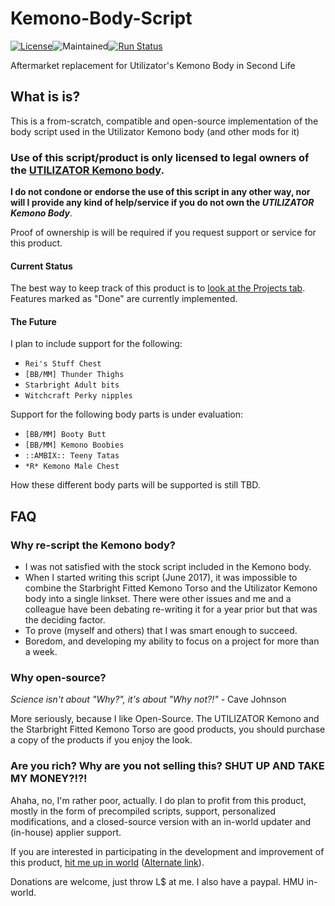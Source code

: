 # Kemono-Body-Script
[![License](https://img.shields.io/badge/license-AFPL-blue.svg)](https://tldrlegal.com/license/aladdin-free-public-license)![Maintained](https://img.shields.io/maintenance/yes/2021.svg)[![Run Status](https://api.shippable.com/projects/5bda840db0613c0700d5c8b6/badge?branch=master)](https://app.shippable.com/github/XenHat/Kemono-Body-Script/dashboard) 

Aftermarket replacement for Utilizator's Kemono Body in Second Life

## What is is?

This is a from-scratch, compatible and open-source implementation of the body script used in the Utilizator Kemono body (and other mods for it)

### Use of this script/product is only licensed to legal owners of the [UTILIZATOR Kemono body](https://marketplace.secondlife.com/p/UTILIZATOR-Kemono/6070005).

**I do not condone or endorse the use of this script in any other way, nor will I provide any kind of help/service if you do not own the *UTILIZATOR Kemono Body***.

Proof of ownership is will be required if you request support or service for this product.

#### Current Status
  
  The best way to keep track of this product is to [look at the Projects tab](https://github.com/XenHat/Kemono-Body-Script/projects/5). Features marked as "Done" are currently implemented.
 
#### The Future
  
  I plan to include support for the following:
  
  - `Rei's Stuff Chest`
  - `[BB/MM] Thunder Thighs`
  - `Starbright Adult bits`
  - `Witchcraft Perky nipples`
  
  Support for the following body parts is under evaluation:
  
  - `[BB/MM] Booty Butt`
  - `[BB/MM] Kemono Boobies`
  - `::AMBIX:: Teeny Tatas`
  - `*R* Kemono Male Chest`
  
  How these different body parts will be supported is still TBD.

## FAQ

### Why re-script the Kemono body?

  - I was not satisfied with the stock script included in the Kemono body.
  - When I started writing this script (June 2017), it was impossible to combine the Starbright Fitted Kemono Torso and the Utilizator Kemono body into a single linkset. There were other issues and me and a colleague have been debating re-writing it for a year prior but that was the deciding factor.
  - To prove (myself and others) that I was smart enough to succeed.
  - Boredom, and developing my ability to focus on a project for more than a week.
  
### Why open-source?

*Science isn't about "Why?", it's about "Why not?!"* - Cave Johnson

More seriously, because I like Open-Source.
The UTILIZATOR Kemono and the Starbright Fitted Kemono Torso are good products, you should purchase a copy of the products if you enjoy the look.

### Are you rich? Why are you not selling this? SHUT UP AND TAKE MY MONEY?!?!

Ahaha, no, I'm rather poor, actually. I do plan to profit from this product, mostly in the form of precompiled scripts, support, personalized modifications, and a closed-source version with an in-world updater and (in-house) applier support.

If you are interested in participating in the development and improvement of this product, [hit me up in world](https://is.gd/xenhatslim) ([Alternate link](https://my.secondlife.com/xenhat.liamano)).

Donations are welcome, just throw L$ at me. I also have a paypal. HMU in-world.
